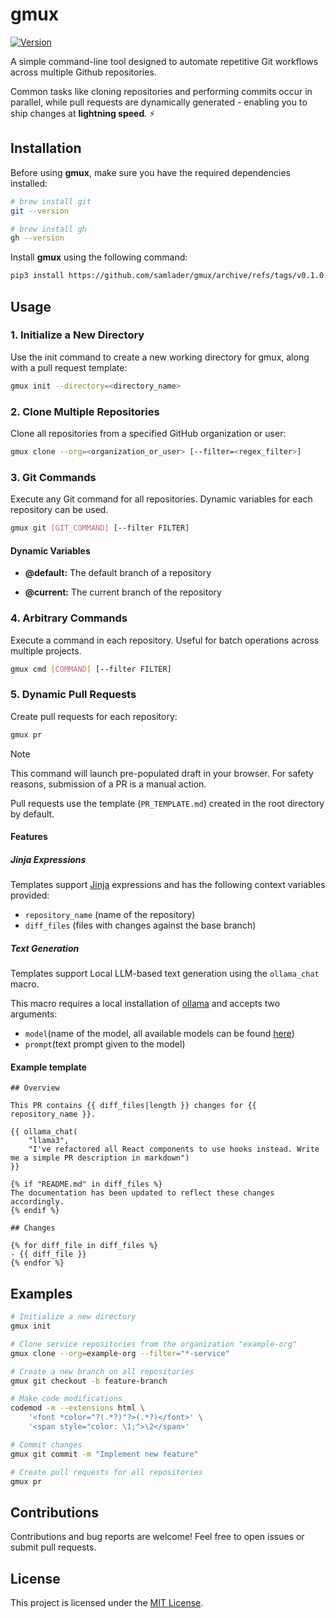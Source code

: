 # gmux

[![Version](https://img.shields.io/badge/version-0.1.0-blue.svg)](https://github.com/samlader/gmux/releases/tag/v0.1.0)

A simple command-line tool designed to automate repetitive Git workflows across multiple Github repositories.

Common tasks like cloning repositories and performing commits occur in parallel, while pull requests are dynamically generated - enabling you to ship changes at **lightning speed**. ⚡

## Installation

Before using **gmux**, make sure you have the required dependencies installed:

```bash
# brew install git
git --version

# brew install gh
gh --version
```

Install **gmux** using the following command:

```bash
pip3 install https://github.com/samlader/gmux/archive/refs/tags/v0.1.0.zip
```

## Usage

### 1. Initialize a New Directory

Use the init command to create a new working directory for gmux, along with a pull request template:

```bash
gmux init --directory=<directory_name>
```

### 2. Clone Multiple Repositories

Clone all repositories from a specified GitHub organization or user:

```bash
gmux clone --org=<organization_or_user> [--filter=<regex_filter>]
```

### 3. Git Commands

Execute any Git command for all repositories. Dynamic variables for each repository can be used.

```bash
gmux git [GIT_COMMAND] [--filter FILTER]
```

#### Dynamic Variables

- **@default:** The default branch of a repository

- **@current:** The current branch of the repository

### 4. Arbitrary Commands

Execute a command in each repository. Useful for batch operations across multiple projects.

```bash
gmux cmd [COMMAND] [--filter FILTER]
```

### 5. Dynamic Pull Requests

Create pull requests for each repository:

```bash
gmux pr
```

> [!NOTE]
> This command will launch pre-populated draft in your browser. For safety reasons, submission of a PR is a manual action.

Pull requests use the template (`PR_TEMPLATE.md`) created in the root directory by default.

#### Features

##### Jinja Expressions

Templates support [Jinja](https://jinja.palletsprojects.com/en/3.1.x/) expressions and has the following context variables provided:

- `repository_name` (name of the repository)
- `diff_files` (files with changes against the base branch)

##### Text Generation

Templates support Local LLM-based text generation using the `ollama_chat` macro.

This macro requires a local installation of [ollama](https://ollama.com/) and accepts two arguments:

- `model`(name of the model, all available models can be found [here](https://ollama.com/library))
- `prompt`(text prompt given to the model)

#### Example template

```jinja
## Overview

This PR contains {{ diff_files|length }} changes for {{ repository_name }}.

{{ ollama_chat(
    "llama3",
    "I've refactored all React components to use hooks instead. Write me a simple PR description in markdown")
}}

{% if "README.md" in diff_files %}
The documentation has been updated to reflect these changes accordingly.
{% endif %}

## Changes

{% for diff_file in diff_files %}
- {{ diff_file }}
{% endfor %}
```

## Examples

```bash
# Initialize a new directory
gmux init

# Clone service repositories from the organization "example-org"
gmux clone --org=example-org --filter="*-service"

# Create a new branch on all repositories
gmux git checkout -b feature-branch

# Make code modifications
codemod -m --extensions html \
    '<font *color="?(.*?)"?>(.*?)</font>' \
    '<span style="color: \1;">\2</span>'

# Commit changes
gmux git commit -m "Implement new feature"

# Create pull requests for all repositories
gmux pr
```

## Contributions

Contributions and bug reports are welcome! Feel free to open issues or submit pull requests.

## License

This project is licensed under the [MIT License](LICENSE).
